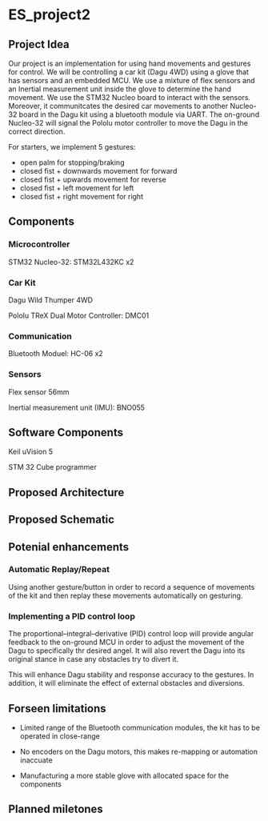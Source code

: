 # ES_project2

## Project Idea


Our project is an implementation for using hand movements and gestures for control. We will be controlling a car kit (Dagu 4WD) using a glove that has sensors and an embedded MCU. We use a mixture of flex sensors and an Inertial measurement unit inside the glove to determine the hand movement. We use the STM32 Nucleo board to interact with the sensors. Moreover, it communitcates the desired car movements to another Nucleo-32 board in the Dagu kit using a bluetooth module via UART. The on-ground Nucleo-32 will signal the Pololu motor controller to move the Dagu in the correct direction.

For starters, we implement 5 gestures:
-  open palm for stopping/braking 
-  closed fist + downwards movement for forward
-  closed fist + upwards movement for reverse
-  closed fist + left movement for left
-  closed fist + right movement for right



## Components 

### Microcontroller 

STM32 Nucleo-32: STM32L432KC x2

### Car Kit

Dagu Wild Thumper 4WD

Pololu TReX Dual Motor Controller: DMC01

### Communication 

Bluetooth Moduel: HC-06 x2

### Sensors 

Flex sensor 56mm

Inertial measurement unit (IMU): BNO055


## Software Components 

Keil uVision 5

STM 32 Cube programmer 

## Proposed Architecture

## Proposed Schematic



## Potenial enhancements 

### Automatic Replay/Repeat

Using another gesture/button in order to record a sequence of movements of the kit and then replay these movements automatically on gesturing. 

### Implementing a PID control loop

The proportional–integral–derivative (PID) control loop will provide angular feedback to the on-ground MCU in order to adjust the movement of the Dagu to specifically thr desired angel. It will also revert the Dagu into its original stance in case any obstacles try to divert it.   

This will enhance Dagu stability and response accuracy to the gestures. In addition, it will eliminate the effect of external obstacles and diversions. 

## Forseen limitations

- Limited range of the Bluetooth communication modules, the kit has to be operated in close-range

- No encoders on the Dagu motors, this makes re-mapping or automation inaccuate

- Manufacturing a more stable glove with allocated space for the components


## Planned miletones 